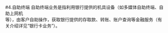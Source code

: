 #4.自助终端
自助终端业务是指利用银行提供的机具设备（如多媒体自助终端、自助上网机<br />
    等），由客户自助操作，获取银行提供的存取款、转账、账户查询等金融服务（有<br />
  关介绍详见“银行卡业务”）。